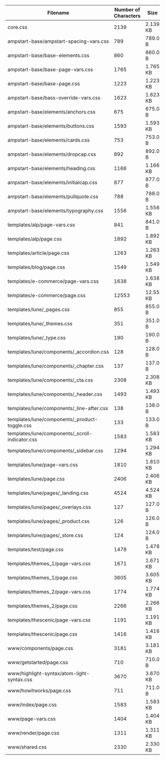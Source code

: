 | Filename                                        | Number of Characters | Size     |
| ----------------------------------------------- | -------------------- | -------- |
| core.css                                        | 2139                 | 2.139 KB |
| ampstart-base/ampstart-spacing-vars.css         | 789                  | 789.0 B  |
| ampstart-base/base-elements.css                 | 860                  | 860.0 B  |
| ampstart-base/base-page-vars.css                | 1765                 | 1.765 KB |
| ampstart-base/base-page.css                     | 1223                 | 1.223 KB |
| ampstart-base/bass-override-vars.css            | 1623                 | 1.623 KB |
| ampstart-base/elements/anchors.css              | 675                  | 675.0 B  |
| ampstart-base/elements/buttons.css              | 1593                 | 1.593 KB |
| ampstart-base/elements/cards.css                | 753                  | 753.0 B  |
| ampstart-base/elements/dropcap.css              | 892                  | 892.0 B  |
| ampstart-base/elements/heading.css              | 1166                 | 1.166 KB |
| ampstart-base/elements/initialcap.css           | 877                  | 877.0 B  |
| ampstart-base/elements/pullquote.css            | 788                  | 788.0 B  |
| ampstart-base/elements/typography.css           | 1556                 | 1.556 KB |
| templates/alp/page-vars.css                     | 841                  | 841.0 B  |
| templates/alp/page.css                          | 1892                 | 1.892 KB |
| templates/article/page.css                      | 1263                 | 1.263 KB |
| templates/blog/page.css                         | 1549                 | 1.549 KB |
| templates/e-commerce/page-vars.css              | 1638                 | 1.638 KB |
| templates/e-commerce/page.css                   | 12553                | 12.55 KB |
| templates/lune/_pages.css                       | 855                  | 855.0 B  |
| templates/lune/_themes.css                      | 351                  | 351.0 B  |
| templates/lune/_type.css                        | 190                  | 190.0 B  |
| templates/lune/components/_accordion.css        | 128                  | 128.0 B  |
| templates/lune/components/_chapter.css          | 137                  | 137.0 B  |
| templates/lune/components/_cta.css              | 2308                 | 2.308 KB |
| templates/lune/components/_header.css           | 1493                 | 1.493 KB |
| templates/lune/components/_line-after.css       | 138                  | 138.0 B  |
| templates/lune/components/_product-toggle.css   | 133                  | 133.0 B  |
| templates/lune/components/_scroll-indicator.css | 1583                 | 1.583 KB |
| templates/lune/components/_sidebar.css          | 1294                 | 1.294 KB |
| templates/lune/page-vars.css                    | 1810                 | 1.810 KB |
| templates/lune/page.css                         | 2406                 | 2.406 KB |
| templates/lune/pages/_landing.css               | 4524                 | 4.524 KB |
| templates/lune/pages/_overlays.css              | 127                  | 127.0 B  |
| templates/lune/pages/_product.css               | 126                  | 126.0 B  |
| templates/lune/pages/_store.css                 | 124                  | 124.0 B  |
| templates/test/page.css                         | 1478                 | 1.478 KB |
| templates/themes_1/page-vars.css                | 1671                 | 1.671 KB |
| templates/themes_1/page.css                     | 3605                 | 3.605 KB |
| templates/themes_2/page-vars.css                | 1774                 | 1.774 KB |
| templates/themes_2/page.css                     | 2266                 | 2.266 KB |
| templates/thescenic/page-vars.css               | 1191                 | 1.191 KB |
| templates/thescenic/page.css                    | 1416                 | 1.416 KB |
| www/components/page.css                         | 3181                 | 3.181 KB |
| www/getstarted/page.css                         | 710                  | 710.0 B  |
| www/highlight-syntax/atom-light-syntax.css      | 3670                 | 3.670 KB |
| www/howitworks/page.css                         | 711                  | 711.0 B  |
| www/index/page.css                              | 1583                 | 1.583 KB |
| www/page-vars.css                               | 1404                 | 1.404 KB |
| www/render/page.css                             | 1311                 | 1.311 KB |
| www/shared.css                                  | 2330                 | 2.330 KB |
